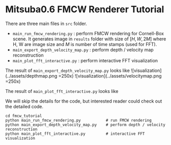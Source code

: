 # Mitsuba0.6 FMCW Renderer Tutorial

There are three main files in `src` folder.

* `main_run_fmcw_rendering.py` : perform FMCW rendering for Cornell-Box scene. It generates image in `results` folder with size of $[H, W, 2M]$ where H, W are image size and $M$ is number of time stamps (used for FFT).
* `main_export_depth_velocity_map.py` : perform depth / velocity map reconstruction
* `main_plot_fft_interactive.py` : perform interactive FFT visualization

The result of `main_export_depth_velocity_map.py` looks like
![visualization](../assets/depthmap.png =250x)
![visualization](../assets/velocitymap.png =250x)

The result of `main_plot_fft_interactive.py` looks like
<!-- ![visualization](../assets/interactive_fft.png) -->

We will skip the details for the code, but interested reader could check out the detailed code.


```
cd fmcw_tutorial
python main_run_fmcw_rendering.py           # run FMCW rendering
python main_export_depth_velocity_map.py    # perform depth / velocity reconstruction
python main_plot_fft_interactive.py         # interactive FFT visualization
```